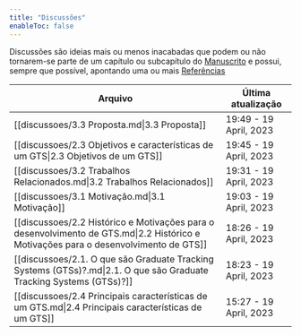 ```yaml
---
title: "Discussões"
enableToc: false
---
```

Discussões são ideias mais ou menos inacabadas que podem ou não tornarem-se parte de um capítulo ou subcapítulo do [Manuscrito](main_pages/manuscrito.md) e possui, sempre que possível, apontando uma ou mais [Referências](main_pages/referencias.md)

 | Arquivo                                                                                                                              | Última atualização      |
| ------------------------------------------------------------------------------------------------------------------------------------ | ----------------------- |
| [[discussoes/3.3 Proposta.md\|3.3 Proposta]]                                                                                         | 19:49  - 19 April, 2023 |
| [[discussoes/2.3 Objetivos e características de um GTS\|2.3 Objetivos de um GTS]]                                                                   | 19:45  - 19 April, 2023 |
| [[discussoes/3.2 Trabalhos Relacionados.md\|3.2 Trabalhos Relacionados]]                                                             | 19:31  - 19 April, 2023 |
| [[discussoes/3.1 Motivação.md\|3.1 Motivação]]                                                                                       | 19:03  - 19 April, 2023 |
| [[discussoes/2.2 Histórico e Motivações para o desenvolvimento de GTS.md\|2.2 Histórico e Motivações para o desenvolvimento de GTS]] | 18:26  - 19 April, 2023 |
| [[discussoes/2.1. O que são Graduate Tracking Systems (GTSs)?.md\|2.1. O que são Graduate Tracking Systems (GTSs)?]]                 | 18:23  - 19 April, 2023 |
| [[discussoes/2.4 Principais características de um GTS.md\|2.4 Principais características de um GTS]]                                 | 15:27  - 19 April, 2023 |






















